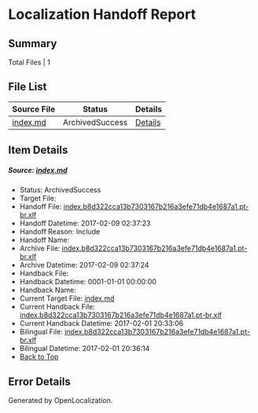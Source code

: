 # <a name='report-top'></a> Localization Handoff Report

## Summary
 Total Files | 1

## File List
 Source File | Status | Details 
 ----------- | ------ | ------- 
 [index.md](https://github.com/dotnet/docs/blob/42beeff11ef03d36f4d61613c6adb4e9ea1c1244/index.md) | ArchivedSuccess | [Details](#d014d02fedfa9226869df6e2279b9752633ea5a57449)

## Item Details
##### <a name='d014d02fedfa9226869df6e2279b9752633ea5a57449'></a> Source: [index.md](https://github.com/dotnet/docs/blob/42beeff11ef03d36f4d61613c6adb4e9ea1c1244/index.md)
* Status: ArchivedSuccess
* Target File: 
* Handoff File: [index.b8d322cca13b7303167b216a3efe71db4e1687a1.pt-br.xlf](https://github.com/dotnet/docs.handoff/blob/6f4fd120ce9e1b7c97d92a80d455c3c0b1bb8b4a/ol-handoff/dotnet/docs.pt-br/master/dotnet-core/index.b8d322cca13b7303167b216a3efe71db4e1687a1.pt-br.xlf)
* Handoff Datetime: 2017-02-09 02:37:23
* Handoff Reason: Include
* Handoff Name: 
* Archive File: [index.b8d322cca13b7303167b216a3efe71db4e1687a1.pt-br.xlf](https://github.com/dotnet/docs.handoff/blob/0166c5e8b0cf7ca31d35e10b79fc0dbaf1dca465/ol-archive/dotnet/docs.pt-br/master/dotnet-core/index.b8d322cca13b7303167b216a3efe71db4e1687a1.pt-br.xlf)
* Archive Datetime: 2017-02-09 02:37:24
* Handback File: 
* Handback Datetime: 0001-01-01 00:00:00
* Handback Name: 
* Current Target File: [index.md](https://github.com/dotnet/docs.pt-br/blob/0f98b611390dd57d609f68f89bada014310163c9/index.md)
* Current Handback File: [index.b8d322cca13b7303167b216a3efe71db4e1687a1.pt-br.xlf](https://github.com/dotnet/docs.handback/blob/8ca0f0b508090d1d6be5d02186926fa23b7967b6/ol-handback/dotnet/docs.pt-br/master/dotnet-core/index.b8d322cca13b7303167b216a3efe71db4e1687a1.pt-br.xlf)
* Current Handback Datetime: 2017-02-01 20:33:06
* Bilingual File: [index.b8d322cca13b7303167b216a3efe71db4e1687a1.pt-br.xlf](https://github.com/dotnet/docs.handback/blob/8ca0f0b508090d1d6be5d02186926fa23b7967b6/ol-handback/dotnet/docs.pt-br/master/dotnet-core/index.b8d322cca13b7303167b216a3efe71db4e1687a1.pt-br.xlf)
* Bilingual Datetime: 2017-02-01 20:36:14
* [Back to Top](#report-top)


## Error Details

Generated by OpenLocalization.
